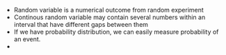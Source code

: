 - Random variable is a numerical outcome from random experiment
- Continous random variable may contain several numbers within an interval that have different gaps between them
- If we have probability distribution, we can easily measure probability of an event.
- 